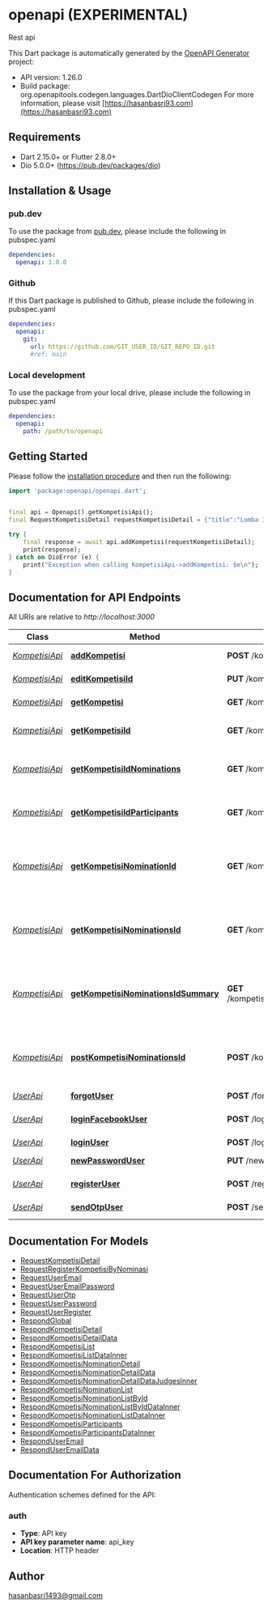 # openapi (EXPERIMENTAL)
Rest api

This Dart package is automatically generated by the [OpenAPI Generator](https://openapi-generator.tech) project:

- API version: 1.26.0
- Build package: org.openapitools.codegen.languages.DartDioClientCodegen
For more information, please visit [https://hasanbasri93.com](https://hasanbasri93.com)

## Requirements

* Dart 2.15.0+ or Flutter 2.8.0+
* Dio 5.0.0+ (https://pub.dev/packages/dio)

## Installation & Usage

### pub.dev
To use the package from [pub.dev](https://pub.dev), please include the following in pubspec.yaml
```yaml
dependencies:
  openapi: 1.0.0
```

### Github
If this Dart package is published to Github, please include the following in pubspec.yaml
```yaml
dependencies:
  openapi:
    git:
      url: https://github.com/GIT_USER_ID/GIT_REPO_ID.git
      #ref: main
```

### Local development
To use the package from your local drive, please include the following in pubspec.yaml
```yaml
dependencies:
  openapi:
    path: /path/to/openapi
```

## Getting Started

Please follow the [installation procedure](#installation--usage) and then run the following:

```dart
import 'package:openapi/openapi.dart';


final api = Openapi().getKompetisiApi();
final RequestKompetisiDetail requestKompetisiDetail = {"title":"Lomba Ikan Flowerhorn","place":"Aeon Mall Sentul City","notes":"Lorep impusmmm","address":"Jl. Ir. H. Djuamda No. 78 Sentul City Bogor Indonesia 16810","link_maps":"https://goo.gl/maps/a6ETqYvtAMjqyYYC7","date":"yyyy-MM-ddTHH:mm:ss","phone_number":"6565457986241"}; // RequestKompetisiDetail | 

try {
    final response = await api.addKompetisi(requestKompetisiDetail);
    print(response);
} catch on DioError (e) {
    print("Exception when calling KompetisiApi->addKompetisi: $e\n");
}

```

## Documentation for API Endpoints

All URIs are relative to *http://localhost:3000*

Class | Method | HTTP request | Description
------------ | ------------- | ------------- | -------------
[*KompetisiApi*](doc/KompetisiApi.md) | [**addKompetisi**](doc/KompetisiApi.md#addkompetisi) | **POST** /kompetisi | Tambah kompetisi
[*KompetisiApi*](doc/KompetisiApi.md) | [**editKompetisiId**](doc/KompetisiApi.md#editkompetisiid) | **PUT** /kompetisi/{komId} | Sunting kompetisi
[*KompetisiApi*](doc/KompetisiApi.md) | [**getKompetisi**](doc/KompetisiApi.md#getkompetisi) | **GET** /kompetisi | Ambil daftar kompetisi
[*KompetisiApi*](doc/KompetisiApi.md) | [**getKompetisiId**](doc/KompetisiApi.md#getkompetisiid) | **GET** /kompetisi/{komId} | Ambil daftar kompetisi per Id
[*KompetisiApi*](doc/KompetisiApi.md) | [**getKompetisiIdNominations**](doc/KompetisiApi.md#getkompetisiidnominations) | **GET** /kompetisi/{komId}/nominations | Ambil daftar nominasi kompetisi per Id
[*KompetisiApi*](doc/KompetisiApi.md) | [**getKompetisiIdParticipants**](doc/KompetisiApi.md#getkompetisiidparticipants) | **GET** /kompetisi/{komId}/participants | Ambil daftar peserta kompetisi per Id
[*KompetisiApi*](doc/KompetisiApi.md) | [**getKompetisiNominationId**](doc/KompetisiApi.md#getkompetisinominationid) | **GET** /kompetisi/{komId}/nomination/{komNomId} | Mengambil data detail nominasi kompetisi berdasarkan id nominasi
[*KompetisiApi*](doc/KompetisiApi.md) | [**getKompetisiNominationsId**](doc/KompetisiApi.md#getkompetisinominationsid) | **GET** /kompetisi/{komId}/nominations/{nomId} | Mengambil data daftar nominasi kompetisi berdasarkan id nominasi
[*KompetisiApi*](doc/KompetisiApi.md) | [**getKompetisiNominationsIdSummary**](doc/KompetisiApi.md#getkompetisinominationsidsummary) | **GET** /kompetisi/{komId}/nominations/{nomId}/summary | Mengambil data daftar nominasi kompetisi berdasarkan id nominasi
[*KompetisiApi*](doc/KompetisiApi.md) | [**postKompetisiNominationsId**](doc/KompetisiApi.md#postkompetisinominationsid) | **POST** /kompetisi/{komId}/nominations | Mengambil data daftar nominasi kompetisi berdasarkan id nominasi
[*UserApi*](doc/UserApi.md) | [**forgotUser**](doc/UserApi.md#forgotuser) | **POST** /forgot | Forgot
[*UserApi*](doc/UserApi.md) | [**loginFacebookUser**](doc/UserApi.md#loginfacebookuser) | **POST** /login-facebook | Login user dengan facebook
[*UserApi*](doc/UserApi.md) | [**loginUser**](doc/UserApi.md#loginuser) | **POST** /login | Login user
[*UserApi*](doc/UserApi.md) | [**newPasswordUser**](doc/UserApi.md#newpassworduser) | **PUT** /new-password | Create new password
[*UserApi*](doc/UserApi.md) | [**registerUser**](doc/UserApi.md#registeruser) | **POST** /register | Register user
[*UserApi*](doc/UserApi.md) | [**sendOtpUser**](doc/UserApi.md#sendotpuser) | **POST** /send-otp | Kirim otp ke server


## Documentation For Models

 - [RequestKompetisiDetail](doc/RequestKompetisiDetail.md)
 - [RequestRegisterKompetisiByNominasi](doc/RequestRegisterKompetisiByNominasi.md)
 - [RequestUserEmail](doc/RequestUserEmail.md)
 - [RequestUserEmailPassword](doc/RequestUserEmailPassword.md)
 - [RequestUserOtp](doc/RequestUserOtp.md)
 - [RequestUserPassword](doc/RequestUserPassword.md)
 - [RequestUserRegister](doc/RequestUserRegister.md)
 - [RespondGlobal](doc/RespondGlobal.md)
 - [RespondKompetisiDetail](doc/RespondKompetisiDetail.md)
 - [RespondKompetisiDetailData](doc/RespondKompetisiDetailData.md)
 - [RespondKompetisiList](doc/RespondKompetisiList.md)
 - [RespondKompetisiListDataInner](doc/RespondKompetisiListDataInner.md)
 - [RespondKompetisiNominationDetail](doc/RespondKompetisiNominationDetail.md)
 - [RespondKompetisiNominationDetailData](doc/RespondKompetisiNominationDetailData.md)
 - [RespondKompetisiNominationDetailDataJudgesInner](doc/RespondKompetisiNominationDetailDataJudgesInner.md)
 - [RespondKompetisiNominationList](doc/RespondKompetisiNominationList.md)
 - [RespondKompetisiNominationListById](doc/RespondKompetisiNominationListById.md)
 - [RespondKompetisiNominationListByIdDataInner](doc/RespondKompetisiNominationListByIdDataInner.md)
 - [RespondKompetisiNominationListDataInner](doc/RespondKompetisiNominationListDataInner.md)
 - [RespondKompetisiParticipants](doc/RespondKompetisiParticipants.md)
 - [RespondKompetisiParticipantsDataInner](doc/RespondKompetisiParticipantsDataInner.md)
 - [RespondUserEmail](doc/RespondUserEmail.md)
 - [RespondUserEmailData](doc/RespondUserEmailData.md)


## Documentation For Authorization


Authentication schemes defined for the API:
### auth

- **Type**: API key
- **API key parameter name**: api_key
- **Location**: HTTP header


## Author

hasanbasri1493@gmail.com

